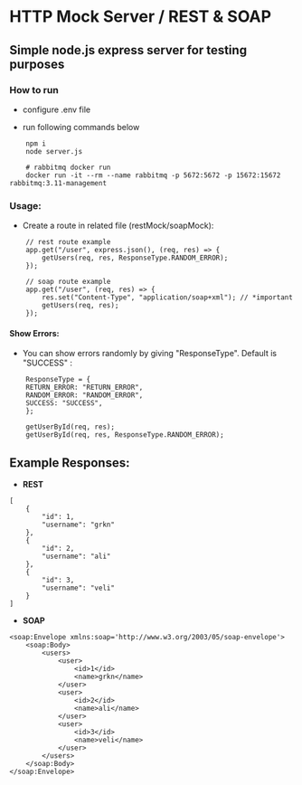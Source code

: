 # HTTP Mock Server / REST & SOAP

## Simple node.js express server for testing purposes

### How to run

- configure .env file

- run following commands below

```
    npm i
    node server.js

    # rabbitmq docker run
    docker run -it --rm --name rabbitmq -p 5672:5672 -p 15672:15672 rabbitmq:3.11-management
```

### Usage:

- Create a route in related file (restMock/soapMock):

```
    // rest route example
    app.get("/user", express.json(), (req, res) => {
        getUsers(req, res, ResponseType.RANDOM_ERROR);
    });

    // soap route example
    app.get("/user", (req, res) => {
        res.set("Content-Type", "application/soap+xml"); // *important
        getUsers(req, res);
    });

```

#### Show Errors:

- You can show errors randomly by giving "ResponseType". Default is "SUCCESS" :

```
    ResponseType = {
    RETURN_ERROR: "RETURN_ERROR",
    RANDOM_ERROR: "RANDOM_ERROR",
    SUCCESS: "SUCCESS",
    };

    getUserById(req, res);
    getUserById(req, res, ResponseType.RANDOM_ERROR);
```

## Example Responses:

- **REST**

```
[
    {
        "id": 1,
        "username": "grkn"
    },
    {
        "id": 2,
        "username": "ali"
    },
    {
        "id": 3,
        "username": "veli"
    }
]
```

- **SOAP**

```
<soap:Envelope xmlns:soap='http://www.w3.org/2003/05/soap-envelope'>
    <soap:Body>
        <users>
            <user>
                <id>1</id>
                <name>grkn</name>
            </user>
            <user>
                <id>2</id>
                <name>ali</name>
            </user>
            <user>
                <id>3</id>
                <name>veli</name>
            </user>
        </users>
    </soap:Body>
</soap:Envelope>
```
